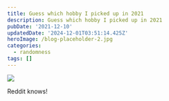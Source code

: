 ```yaml
---
title: Guess which hobby I picked up in 2021
description: Guess which hobby I picked up in 2021
pubDate: '2021-12-10'
updatedDate: '2024-12-01T03:51:14.425Z'
heroImage: /blog-placeholder-2.jpg
categories:
  - randomness
tags: []
---
```


![](/blog-placeholder-3.jpg)

Reddit knows!

